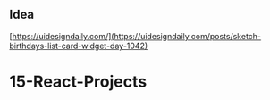 ## Idea

[https://uidesigndaily.com/](https://uidesigndaily.com/posts/sketch-birthdays-list-card-widget-day-1042)
# 15-React-Projects
